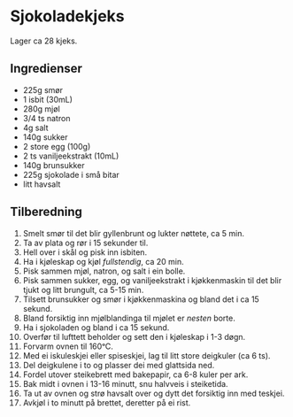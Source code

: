 # Sjokoladekjeks
Lager ca 28 kjeks.

## Ingredienser
* 225g smør
* 1 isbit (30mL)
* 280g mjøl
* 3/4 ts natron
* 4g salt
* 140g sukker
* 2 store egg (100g)
* 2 ts vaniljeekstrakt (10mL)
* 140g brunsukker
* 225g sjokolade i små bitar
* litt havsalt

## Tilberedning
1. Smelt smør til det blir gyllenbrunt og lukter nøttete, ca 5 min.
2. Ta av plata og rør i 15 sekunder til.
3. Hell over i skål og pisk inn isbiten.
4. Ha i kjøleskap og kjøl *fullstendig*, ca 20 min.
5. Pisk sammen mjøl, natron, og salt i ein bolle.
6. Pisk sammen sukker, egg, og vaniljeekstrakt i kjøkkenmaskin til det blir tjukt og litt brungult, ca 5-15 min.
7. Tilsett brunsukker og smør i kjøkkenmaskina og bland det i ca 15 sekund.
8. Bland forsiktig inn mjølblandinga til mjølet er *nesten* borte.
9. Ha i sjokoladen og bland i ca 15 sekund.
10. Overfør til lufttett beholder og sett den i kjøleskap i 1-3 døgn.
11. Forvarm ovnen til 160ᵒC.
12. Med ei iskuleskjei eller spiseskjei, lag til litt store deigkuler (ca 6 ts).
13. Del deigkulene i to og plasser dei med glattsida ned.
14. Fordel utover steikebrett med bakepapir, ca 6-8 kuler per ark.
15. Bak midt i ovnen i 13-16 minutt, snu halvveis i steiketida.
16. Ta ut av ovnen og strø havsalt over og dytt det forsiktig inn med teskjei.
17. Avkjøl i to minutt på brettet, deretter på ei rist.
